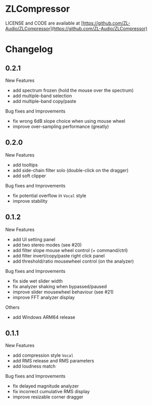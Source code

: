 # ZLCompressor

LICENSE and CODE are available at [https://github.com/ZL-Audio/ZLCompressor](https://github.com/ZL-Audio/ZLCompressor)

# Changelog

## 0.2.1

New Features

- add spectrum frozen (hold the mouse over the spectrum)
- add multiple-band selection
- add multiple-band copy/paste

Bug fixes and Improvements

- fix wrong 6dB slope choice when using mouse wheel
- improve over-sampling performance (greatly)

## 0.2.0

New Features

- add tooltips
- add side-chain filter solo (double-click on the dragger)
- add soft clipper

Bug fixes and Improvements

- fix potential overflow in `Vocal` style
- improve stability

## 0.1.2

New Features

- add UI setting panel
- add two stereo modes (see #20)
- add filter slope mouse wheel control (+ command/ctrl)
- add filter invert/copy/paste right click panel
- add threshold/ratio mousewheel control (on the analyzer)

Bug fixes and Improvements

- fix side wet slider width
- fix analyzer shaking when bypassed/paused
- improve slider mousewheel behaviour (see #21)
- improve FFT analyzer display

Others

- add Windows ARM64 release

## 0.1.1

New Features

- add compression style `Vocal`
- add RMS release and RMS parameters
- add loudness match

Bug fixes and Improvements

- fix delayed magnitude analyzer
- fix incorrect cumulative RMS display
- improve resizable corner dragger